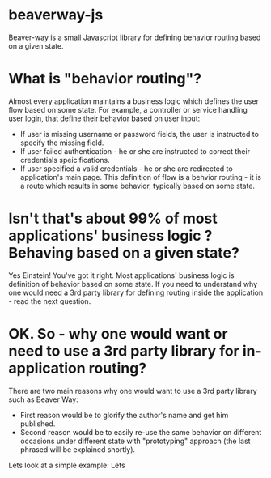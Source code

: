 # beaverway-js
Beaver-way is a small Javascript library for defining behavior routing based on a given state.
 
# What is "behavior routing"?
Almost every application maintains a business logic which defines the user flow based on some state. For example, a controller or service handling user login, that define their behavior based on user input:
* If user is missing username or password fields, the user is instructed to specify the missing field.
* If user failed authentication - he or she are instructed to correct their credentials speicifications.
* If user specified a valid credentials - he or she are redirected to application's main page.
This definition of flow is a behvior routing - it is a route which results in some behavior, typically based on some state.

# Isn't that's about 99% of most applications' business logic ? Behaving based on a given state?
Yes Einstein! You've got it right. Most applications' business logic is definition of behavior based on some state. If you need to understand why one would need a 3rd party library for defining routing inside the application - read the next question.

# OK. So - why one would want or need to use a 3rd party library for in-application routing?
There are two main reasons why one would want to use a 3rd party library such as Beaver Way:
* First reason would be to glorify the author's name and get him published.
* Second reason would be to easily re-use the same behavior on different occasions under different state with "prototyping" approach (the last phrased will be explained shortly).

Lets look at a simple example:
Lets
